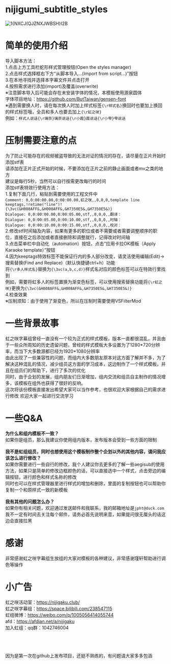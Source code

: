 # nijigumi_subtitle_styles
![1{$NXCJ(QJZNXJWB$SH}I2B](https://user-images.githubusercontent.com/120781399/208240413-e2b6c8cb-c55a-4a31-9548-d13f4fce9934.png)
# 简单的使用介绍
导入脚本方法：<br>
1.点击上方工具栏蛇形样式管理按钮(Open the styles manager)<br>
2.点击样式选择框右下方“从脚本导入...(Import from script...)”按钮<br>
3.在本地寻找并选择本字幕文件并点击打开<br>
4.按照需求进行添加(import)及覆盖(overwrite)<br>
※注意脚本导入后可能会存在未安装字体的情况，本模板使用源泉圆体<br>
字体项目地址：https://github.com/ButTaiwan/gensen-font<br>
※遇到需要换人时，请在每次换人时加上样式标签`{\r样式名}`换回时也要加上换回的样式标签哦，全员和多人也要去加上`{\r虹之咲}`<br>
例如：`样式人说话{\r璃奈}璃奈说话{\r小霞}霞说话{\r小雫}雫说话`<br>
# 压制需要注意的点<br>
为了防止可能存在的视频被盗导致的无法对证的情况的存在，请尽量在正片开始时添加stf表<br>
请添加在正片正式开始的时候，不要添加在正片之前的静止画面或者mv之类的地方<br>
建议是每行5秒，当然可以自行按需更改每行的时间<br>
添加stf表特效行使用方法：<br>
1.复制下面几行，粘贴到需要使用的工程文件中<br>
`Comment: 0,0:00:00.00,0:00:00.00,虹之咲,,0,0,0,template line keeptags,!retime("line")!{\3vc(&H008AFF&,&H008AFF&,&H7350E5&,&H7350E5&)}`<br>
`Dialogue: 0,0:00:00.00,0:00:05.00,stf,,0,0,0,,翻译：`<br>
`Dialogue: 0,0:00:05.00,0:00:10.00,stf,,0,0,0,,时轴：`<br>
`Dialogue: 0,0:00:10.00,0:00:15.00,stf,,0,0,0,,校对：`<br>
2.修改stf时间轴及内容，如果有更多的职位或者不需要或者需要调整顺序的职位，直接在之后添加或者直接删除和调整就行，记得改对时间轴<br>
3.点击菜单栏中自动化（automation）按钮，点击“应用卡拉OK模板（Apply Karaoke template）”按钮<br>
4.因为keeptags特效标签不能保证行内的多人部分改变，请灵活使用编辑(Edit)->搜索替换(Find and Replace)（默认快捷键ctrl+h）功能<br>
将`{\r多人样式名}`替换为`{\3vc(a,b,c,d)}`样式名对应的颜色标签可以在特效行里找到<br>
例如，需要将虹多人的标签置换为渐变色标签，可以使用搜索替换功能将`{\r虹之咲}`更换为`{\3vc(&H008AFF&,&H008AFF&,&H7350E5&,&H7350E5&)}`<br>
4.检查效果<br>
※压制须知：由于使用了渐变色，所以在压制时需要使用VSFilterMod<br>
# 一些背景故事
虹之咲字幕组曾经一直没有一个较为正式的样式模板，版本一直都很混乱，并且由于一些众所周知的历史遗留问题，曾经的样式模板大多设置为了1280\*720分辨率，而当下大多数源都已经为1920\*1080分辨率<br>
由此出现了一些兼容性的问题，而组内大多数朋友原本对这方面了解并不多，为了解决这种混乱的情况，减少组员这方面的学习成本，这边制作了一个样式模板，并且在组员们的帮助下，进行了多次的优化<br>
同时，由于企划的发展，组内朋友们日渐增加，组内交流和组员自主制作的情况增多，该模板在组外也获得了很好的反响。<br>这次将该份模板直接发出希望大家可以当作参考，也很欢迎大家根据自己的需求进行修改
欢迎大家一起进行交流学习
# 一些Q&A
**为什么和组内模板不一致？**<br>
如果你是组员，那么我建议你使用组内版本，发布版本会受到一些方面的限制<br><br>
**我不是虹组组员，同时也想使用这个模板制作整个企划以外的其他内容，请问我应该怎么进行修改？**<br>
如果你需要进行一些自行的修改，我个人建议你去更多的了解一些aegisub的使用方法，如果只是简单的修改边框颜色的话，可以直接选中一个样式，点击旁边的编辑按钮，进行颜色和样式名称的修改<br>
同时也可以在样式管理器里进行样式的增加和删除，里面的复制按钮也可以帮助你复制一个和原样式一致的新模板<br><br>
**我有其他的问题怎么办？**<br>
如果你有相关问题，欢迎通过发送邮件和我联系，我的邮箱地址是`jpht@duck.com`<br>
我不一定有时间去关注每个邮件，请务必首先说明来意，如果提问很无厘头的话这边会直接拉黑<br>
# 感谢
非常感谢虹之咲字幕组生放组的大家对模板的各种建议，非常感谢瑾轩帮助进行调色等操作
# 小广告
虹之咲活动室：https://nijigaku.club/<br>
虹之咲字幕组：https://space.bilibili.com/238547115<br>
虹组微博：https://weibo.com/p/1005056414055744<br>
afd：https://afdian.net/a/nijigaku<br>
加入虹组：qq群：1042746004<br>
<br><br><br><br>
因为是第一次在github上发布项目，还挺不熟练的，有问题请大家多多包涵
